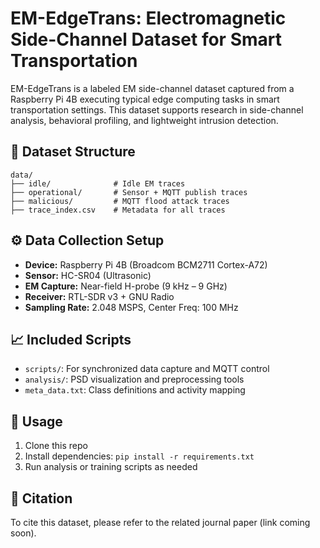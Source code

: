 # EM-EdgeTrans: Electromagnetic Side-Channel Dataset for Smart Transportation

EM-EdgeTrans is a labeled EM side-channel dataset captured from a Raspberry Pi 4B executing typical edge computing tasks in smart transportation settings. This dataset supports research in side-channel analysis, behavioral profiling, and lightweight intrusion detection.

## 📁 Dataset Structure
```
data/
├── idle/              # Idle EM traces
├── operational/       # Sensor + MQTT publish traces
├── malicious/         # MQTT flood attack traces
├── trace_index.csv    # Metadata for all traces
```

## ⚙️ Data Collection Setup
- **Device:** Raspberry Pi 4B (Broadcom BCM2711 Cortex-A72)
- **Sensor:** HC-SR04 (Ultrasonic)
- **EM Capture:** Near-field H-probe (9 kHz – 9 GHz)
- **Receiver:** RTL-SDR v3 + GNU Radio
- **Sampling Rate:** 2.048 MSPS, Center Freq: 100 MHz

## 📈 Included Scripts
- `scripts/`: For synchronized data capture and MQTT control
- `analysis/`: PSD visualization and preprocessing tools
- `meta_data.txt`: Class definitions and activity mapping

## 📄 Usage
1. Clone this repo
2. Install dependencies: `pip install -r requirements.txt`
3. Run analysis or training scripts as needed


## 🔗 Citation
To cite this dataset, please refer to the related journal paper (link coming soon).
